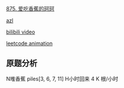 [875. 爱吃香蕉的珂珂](https://leetcode-cn.com/problems/koko-eating-bananas/)

[azl](https://github.com/azl397985856/leetcode/blob/master/problems/875.koko-eating-bananas.md)

[bilibili video]()

[leetcode animation](https://github.com/MisterBooo/LeetCodeAnimation)

## 原题分析
  N堆香蕉 piles[3, 6, 7, 11]
  H小时回来 4
  K        根/小时